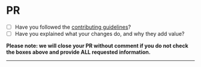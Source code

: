 # PR

- [ ] Have you followed the [contributing guidelines](https://github.com/ever-co/ever-gauzy/blob/master/.github/CONTRIBUTING.md)?
- [ ] Have you explained what your changes do, and why they add value?

**Please note: we will close your PR without comment if you do not check the boxes above and provide ALL requested information.**

---
